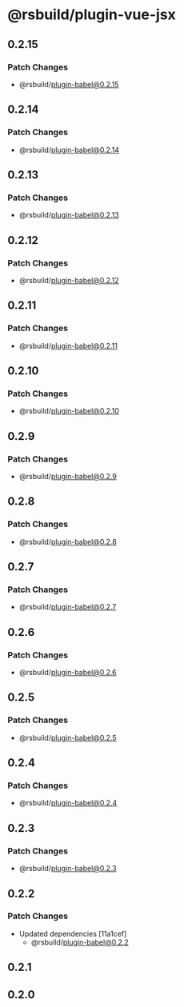 # @rsbuild/plugin-vue-jsx

## 0.2.15

### Patch Changes

- @rsbuild/plugin-babel@0.2.15

## 0.2.14

### Patch Changes

- @rsbuild/plugin-babel@0.2.14

## 0.2.13

### Patch Changes

- @rsbuild/plugin-babel@0.2.13

## 0.2.12

### Patch Changes

- @rsbuild/plugin-babel@0.2.12

## 0.2.11

### Patch Changes

- @rsbuild/plugin-babel@0.2.11

## 0.2.10

### Patch Changes

- @rsbuild/plugin-babel@0.2.10

## 0.2.9

### Patch Changes

- @rsbuild/plugin-babel@0.2.9

## 0.2.8

### Patch Changes

- @rsbuild/plugin-babel@0.2.8

## 0.2.7

### Patch Changes

- @rsbuild/plugin-babel@0.2.7

## 0.2.6

### Patch Changes

- @rsbuild/plugin-babel@0.2.6

## 0.2.5

### Patch Changes

- @rsbuild/plugin-babel@0.2.5

## 0.2.4

### Patch Changes

- @rsbuild/plugin-babel@0.2.4

## 0.2.3

### Patch Changes

- @rsbuild/plugin-babel@0.2.3

## 0.2.2

### Patch Changes

- Updated dependencies [11a1cef]
  - @rsbuild/plugin-babel@0.2.2

## 0.2.1

## 0.2.0
